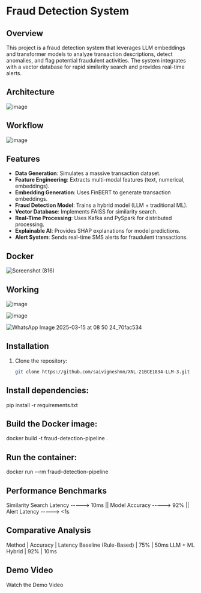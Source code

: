# Fraud Detection System

## Overview
This project is a fraud detection system that leverages LLM embeddings and transformer models to analyze transaction descriptions, detect anomalies, and flag potential fraudulent activities. The system integrates with a vector database for rapid similarity search and provides real-time alerts.

## Architecture

![image](https://github.com/user-attachments/assets/0484d84f-3b33-4b99-b0a3-90ee0c3e839d)

## Workflow

![image](https://github.com/user-attachments/assets/824179ad-3e82-4b75-9b91-62bc1ed8f67c)


## Features
- **Data Generation**: Simulates a massive transaction dataset.
- **Feature Engineering**: Extracts multi-modal features (text, numerical, embeddings).
- **Embedding Generation**: Uses FinBERT to generate transaction embeddings.
- **Fraud Detection Model**: Trains a hybrid model (LLM + traditional ML).
- **Vector Database**: Implements FAISS for similarity search.
- **Real-Time Processing**: Uses Kafka and PySpark for distributed processing.
- **Explainable AI**: Provides SHAP explanations for model predictions.
- **Alert System**: Sends real-time SMS alerts for fraudulent transactions.

## Docker 
![Screenshot (816)](https://github.com/user-attachments/assets/c60189fb-2ddd-4a32-a147-14ad11f3e7ca)

## Working

![image](https://github.com/user-attachments/assets/cab7c37a-4a1a-4fea-bc93-e040db06e8f9)

![image](https://github.com/user-attachments/assets/0a086345-a932-47f1-aa98-107c33c8bf67)

![WhatsApp Image 2025-03-15 at 08 50 24_70fac534](https://github.com/user-attachments/assets/06bbfcb8-2677-4de8-b1a3-3e25fb2c6c4c)

## Installation
1. Clone the repository:
   ```bash
   git clone https://github.com/saivigneshmn/XNL-21BCE1834-LLM-3.git

## Install dependencies:
pip install -r requirements.txt

## Build the Docker image:
docker build -t fraud-detection-pipeline .

## Run the container:
docker run --rm fraud-detection-pipeline

## Performance Benchmarks
Similarity Search Latency -----> 10ms || Model Accuracy -----> 92% || Alert Latency -----> <1s

## Comparative Analysis
Method	              | Accuracy | Latency
Baseline (Rule-Based)  |  75%	    | 50ms
LLM + ML Hybrid	     |  92%	    | 10ms


## Demo Video
Watch the Demo Video
